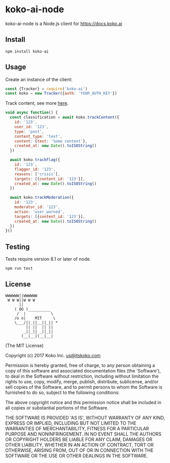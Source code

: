 koko-ai-node
============

koko-ai-node is a Node.js client for https://docs.koko.ai

## Install

    npm install koko-ai

## Usage

Create an instance of the client:

```js
const {Tracker} = require('koko-ai')
const koko = new Tracker({auth: 'YOUR_AUTH_KEY'})
```

Track content, see more [here](https://docs.koko.ai/#track-endpoints).

```js
void async function() {
  const classification = await koko.trackContent({
    id: '123',
    user_id: '123',
    type: 'post',
    content_type: 'text',
    content: {text: 'Some content'},
    created_at: new Date().toISOString()
  })

  await koko.trackFlag({
    id: '123',
    flagger_id: '123',
    reasons: ['crisis'],
    targets: [{content_id: '123'}],
    created_at: new Date().toISOString()
  })

  await koko.trackModeration({
    id: '123',
    moderator_id: '123',
    action: 'user_warned',
    targets: [{content_id: '123'}],
    created_at: new Date().toISOString()
  })
}()
```

## Testing

Tests require version 8.1 or later of node.

    npm run test

## License

```
WWWWWW||WWWWWW
 W W W||W W W
      ||
    ( OO )__________
     /  |           \
    /o o|    MIT     \
    \___/||_||__||_|| *
         || ||  || ||
        _||_|| _||_||
       (__|__|(__|__|
```

(The MIT License)

Copyright (c) 2017 Koko Inc. <us@itskoko.com>

Permission is hereby granted, free of charge, to any person obtaining a copy of this software and associated documentation files (the 'Software'), to deal in the Software without restriction, including without limitation the rights to use, copy, modify, merge, publish, distribute, sublicense, and/or sell copies of the Software, and to permit persons to whom the Software is furnished to do so, subject to the following conditions:

The above copyright notice and this permission notice shall be included in all copies or substantial portions of the Software.

THE SOFTWARE IS PROVIDED 'AS IS', WITHOUT WARRANTY OF ANY KIND, EXPRESS OR IMPLIED, INCLUDING BUT NOT LIMITED TO THE WARRANTIES OF MERCHANTABILITY, FITNESS FOR A PARTICULAR PURPOSE AND NONINFRINGEMENT. IN NO EVENT SHALL THE AUTHORS OR COPYRIGHT HOLDERS BE LIABLE FOR ANY CLAIM, DAMAGES OR OTHER LIABILITY, WHETHER IN AN ACTION OF CONTRACT, TORT OR OTHERWISE, ARISING FROM, OUT OF OR IN CONNECTION WITH THE SOFTWARE OR THE USE OR OTHER DEALINGS IN THE SOFTWARE.
